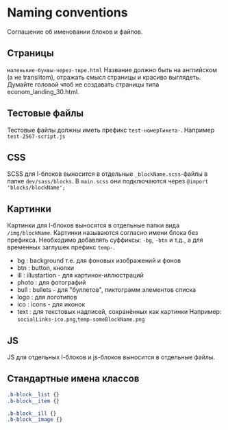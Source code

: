 # Naming conventions
Соглашение об именовании блоков и файлов.

## Страницы
`маленькие-буквы-через-тире.html` 
Название должно быть на английском (а не translitom), отражать смысл страницы и красиво выглядеть. Думайте головой чтоб не создавать страницы типа econom_landing_30.html.
 
## Тестовые файлы
Тестовые файлы должны иметь префикс `test-номерТикета-`. 
Например `test-2567-script.js`

## CSS
SCSS для l-блоков выносится в отдельные `_blockName.scss`-файлы в папке `dev/sass/blocks`.
В `main.scss` они подключаются через `@import 'blocks/blockName';`

## Картинки
Картинки для l-блоков выносятся в отдельные папки вида `/img/blockName`. 
Картинки называются согласно имени блока без префикса. Необходимо добавлять суффиксы: `-bg`, `-btn` и т.д., а для временных заглушек префикс `temp-`.
 * bg    : background т.е. для фоновых изображений и фонов
 * btn   : button, кнопки
 * ill   : illustartion - для картинок-иллюстраций
 * photo : для фотографий
 * bull  : bullets - для "буллетов", пиктограмм элементов списка
 * logo  : для логотипов
 * ico   : icons - для иконок
 * text  : для текстовых надписей, сохранённых как картинки
 Например: `socialLinks-ico.png`,`temp-someBlockName.png`
 
## JS
JS для отдельных l-блоков и js-блоков выносится в отдельные файлы.
 
## Стандартные имена классов
```scss
.b-block__list {}
.b-block__item {}
```
 
```scss
.b-block__ill {}
.b-block__image {}
```
